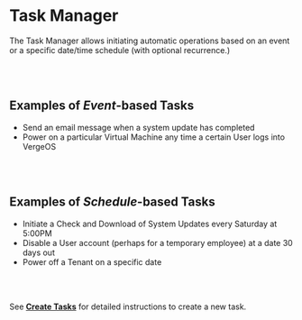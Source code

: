 

# Task Manager

The Task Manager allows initiating automatic operations based on an event or a specific date/time schedule (with optional recurrence.)


<br>
<br>

## Examples of *Event*\-based Tasks

-   Send an email message when a system update has completed
-   Power on a particular Virtual Machine any time a certain User logs into VergeOS


<br>
<br>

## Examples of *Schedule*\-based Tasks

-   Initiate a Check and Download of System Updates every Saturday at 5:00PM
-   Disable a User account (perhaps for a temporary employee) at a date 30 days out
-   Power off a Tenant on a specific date

<br>
<br>

See [**Create Tasks**](/product-guide/createtasks) for detailed instructions to create a new task.